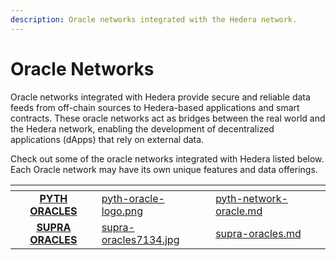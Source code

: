 ```yaml
---
description: Oracle networks integrated with the Hedera network.
---
```


# Oracle Networks

Oracle networks integrated with Hedera provide secure and reliable data feeds from off-chain sources to Hedera-based applications and smart contracts. These oracle networks act as bridges between the real world and the Hedera network, enabling the development of decentralized applications (dApps) that rely on external data.&#x20;

Check out some of the oracle networks integrated with Hedera listed below. Each Oracle network may have its own unique features and data offerings.&#x20;

<table data-card-size="large" data-view="cards"><thead><tr><th align="center"></th><th data-hidden data-card-cover data-type="files"></th><th data-hidden data-card-target data-type="content-ref"></th></tr></thead><tbody><tr><td align="center"><a href="../pyth-network-oracle.md"><strong>PYTH ORACLES</strong></a></td><td><a href="../../.gitbook/assets/pyth-oracle-logo.png">pyth-oracle-logo.png</a></td><td><a href="../pyth-network-oracle.md">pyth-network-oracle.md</a></td></tr><tr><td align="center"><a href="../supra-oracles.md"><strong>SUPRA ORACLES</strong></a></td><td><a href="../../.gitbook/assets/supra-oracles7134.jpg">supra-oracles7134.jpg</a></td><td><a href="../supra-oracles.md">supra-oracles.md</a></td></tr></tbody></table>
